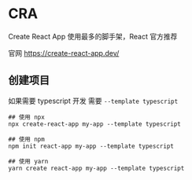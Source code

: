 # CRA

Create React App 使用最多的脚手架，React 官方推荐

官网 https://create-react-app.dev/

## 创建项目

如果需要 typescript 开发 需要 `--template typescript`

```shell
## 使用 npx
npx create-react-app my-app --template typescript

## 使用 npm
npm init react-app my-app --template typescript

## 使用 yarn
yarn create react-app my-app --template typescript
```
